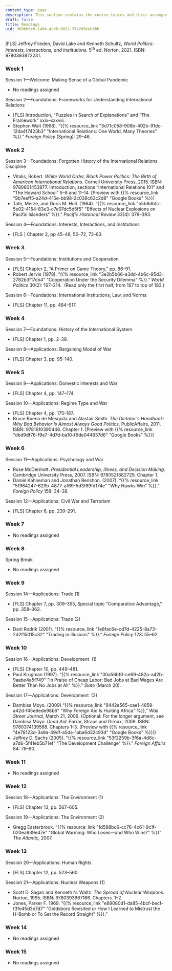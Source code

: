 ```yaml
---
content_type: page
description: This section contains the course topics and their accompanying readings.
draft: false
title: Readings
uid: 369bb6c6-1a04-4cd6-9022-37e265eeb3bb
---
```

\[FLS\] Jeffrey Frieden, David Lake and Kenneth Schultz, *World Politics: Interests, Interactions, and Institutions*. 5<sup>th</sup> ed. Norton, 2021. ISBN: 9780393872231. 

### Week 1

Session 1—Welcome: Making Sense of a Global Pandemic

- No readings assigned

Session 2—Foundations: Frameworks for Understanding International Relations 

- \[FLS\] Introduction, “Puzzles in Search of Explanations” and “The Framework” xxix–xxxviii.
- Stephen Walt (1998). “{{% resource_link "3d71c058-908b-492b-91dc-12da4f7423b3" "International Relations: One World, Many Theories" %}}.” *Foreign Policy* (Spring): 29–46. 

### Week 2

Session 3—Foundations: Forgotten History of the International Relations Discipline 

- Vitalis, Robert. *White World Order, Black Power Politics: The Birth of American International Relations*. Cornell University Press, 2015. ISBN: ‎9780801453977. Introduction, sections “International Relations 101” and “The Howard School” 5–8 and 11–14. \[Preview with {{% resource_link "9b7eeff5-a24d-415e-bb98-2c039c63c2d8" "Google Books" %}}\]
- Tate, Merze, and Doris M. Hull. (1964). “{{% resource_link "b5b8dbfc-5e02-4154-83e3-c7e07dc5d5f5" "Effects of Nuclear Explosions on Pacific Islanders" %}}.” *Pacific Historical Review* 33(4): 379–393. 

Session 4—Foundations: Interests, Interactions, and Institutions

- \[FLS \] Chapter 2, pp 45–48, 50–72, 73–83.

### Week 3

Session 5—Foundations: Institutions and Cooperation 

- \[FLS\] Chapter 2, “A Primer on Game Theory,” pp. 86–91.
- Robert Jervis (1978). “{{% resource_link "3e2b5b66-a3dd-4b6c-95d3-2782b3f17cb4" "Cooperation Under the Security Dilemma" %}}.” *World Politics* 30(2): 167–214.  (Read only the first half, from 167 to top of 183.) 

Session 6—Foundations: International Institutions, Law, and Norms 

- \[FLS\] Chapter 11, pp. 484–517.

### Week 4

Session 7—Foundations: History of the International System

- \[FLS\] Chapter 1, pp. 2–39.

Session 8—Applications: Bargaining Model of War  

- \[FLS\] Chapter 3, pp. 95–140.

### Week 5

Session 9—Applications: Domestic Interests and War 

- \[FLS\] Chapter 4, pp. 147–174.

Session 10—Applications: Regime Type and War 

- \[FLS\] Chapter 4, pp. 175–187.
- Bruce Bueno de Mesquita and Alastair Smith. *The Dictator's Handbook: Why Bad Behavior Is Almost Always Good Politics*. PublicAffairs, 2011. ISBN: ‎9781610390446. Chapter 1. \[Preview with {{% resource_link "dbd9df76-f9e7-4d7d-ba10-f6de044837d6" "Google Books" %}}\]

### Week 6

Session 11—Applications: Psychology and War

- Rose McDermott. *Presidential Leadership, Illness, and Decision Making.* Cambridge University Press, 2007. ISBN: ‎9780521882729. Chapter 1. 
- Daniel Kahneman and Jonathan Renshon. (2007). “{{% resource_link "5f964247-629b-4877-af69-5d3f69fd174e" "Why Hawks Win" %}}.” *Foreign Policy* 158: 34–38.  

Session 12—Applications: Civil War and Terrorism 

- \[FLS\] Chapter 6, pp. 239–291.

### Week 7

- No readings assigned

### Week 8

Spring Break

- No readings assigned

### Week 9

Session 14—Applications: Trade (1)

- \[FLS\] Chapter 7, pp. 309–355, Special topic “Comparative Advantage,” pp. 358–363.

Session 15—Applications: Trade (2)

- Dani Rodrik (2001). “{{% resource_link "1e8fac6e-cd7d-4225-8a73-2d2f15015c32" "Trading in Illusions" %}}.” *Foreign Policy* 123: 55–62.

### Week 10

Session 16—Applications: Development  (1)

- \[FLS\] Chapter 10, pp. 449–481.
- Paul Krugman (1997). “{{% resource_link "30a56bf0-ce69-482a-a42b-9aabe4a5f749" "In Praise of Cheap Labor: Bad Jobs at Bad Wages Are Better Than No Jobs at All" %}}.” *Slate* (March 20). 

Session 17—Applications: Development  (2)

- Dambisa Moyo. (2009) “{{% resource_link "9442e565-cae1-4859-a42d-f45e8ede98b6" "Why Foreign Aid Is Hurting Africa" %}},” *Wall Street Journal*, March 21, 2009. (Optional: For the longer argument, see Dambisa Moyo. *Dead Aid.* Farrar, Straus and Giroux, 2009. ISBN: 9780374139568. Chapters 1–3. \[Preview with {{% resource_link "4e78123d-3a9a-49df-a5da-1aba6d32c93d" "Google Books" %}}\])
- Jeffrey D. Sachs (2005). “{{% resource_link "53f2259b-3f6a-4d6c-a7d6-5f41eb5b71ef" "The Development Challenge" %}}.” *Foreign Affairs* 84: 78–90.

### Week 11

- No readings assigned

### Week 12

Session 18—Applications: The Environment (1)

- \[FLS\] Chapter 13, pp. 567–605.

Session 19—Applications: The Environment (2)

- Gregg Easterbrook. “{{% resource_link "1d598bc6-cc76-4c61-9c1f-020ea839e47e" "Global Warming: Who Loses—and Who Wins?" %}}” *The Atlantic,* 2007.

### Week 13

Session 20—Applications: Human Rights 

- \[FLS\] Chapter 12, pp. 523–560

Session 21—Applications: Nuclear Weapons (1)

- Scott D. Sagan and Kenneth N. Waltz. *The Spread of Nuclear Weapons*. Norton, 1995. ISBN: 9780393967166. Chapters. 1–2. 
- Jones, Parker F. 1969. “{{% resource_link "e89080d1-da85-4bcf-becf-f3fe45d3e7d7" "Goldsboro Revisited or How I Learned to Mistrust the H-Bomb or To Set the Record Straight" %}}.” 

### Week 14

- No readings assigned

### Week 15

- No readings assigned